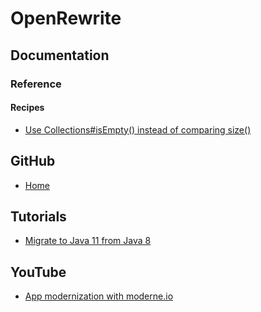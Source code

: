 # OpenRewrite

## Documentation

### Reference

#### Recipes

* [Use Collections#isEmpty() instead of comparing size()](https://docs.openrewrite.org/reference/recipes/java/cleanup/isemptycalloncollections)

## GitHub

* [Home](https://github.com/openrewrite/rewrite)

## Tutorials

* [Migrate to Java 11 from Java 8](https://docs.openrewrite.org/tutorials/migrate-from-java-8-to-java-11)

## YouTube

* [App modernization with moderne.io](https://www.youtube.com/watch?v=ndU2GKXQAH0)
